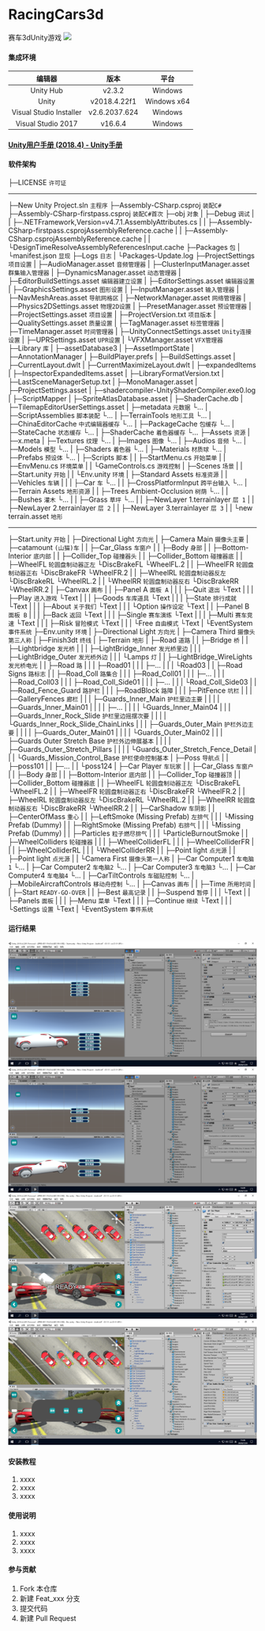 # RacingCars3d

赛车3dUnity游戏 ![](https://img.shields.io/badge/曾昭文-培训项目-red.svg)<br/>

#### 集成环境

| 编辑器 | 版本 | 平台 |
| :-: | :-: | :-: |
| Unity Hub | v2.3.2 | Windows |
| Unity | v2018.4.22f1 | Windows x64 |
| Visual Studio Installer | v2.6.2037.624 | Windows |
| Visual Studio 2017 | v16.6.4 | Windows |

#### [Unity用户手册 (2018.4) - Unity手册](https://docs.unity.cn/cn/current/Manual/index.html)

#### 软件架构

├─LICENSE `许可证`
***
├─New Unity Project.sln `主程序`
├─Assembly-CSharp.csproj `装配C#`
├─Assembly-CSharp-firstpass.csproj `装配C#首次`
├─obj `对象`
|      ├─Debug `调试`
|      |   ├─.NETFramework,Version=v4.7.1.AssemblyAttributes.cs
|      |   ├─Assembly-CSharp-firstpass.csprojAssemblyReference.cache
|      |   ├─Assembly-CSharp.csprojAssemblyReference.cache
|      |   └DesignTimeResolveAssemblyReferencesInput.cache
├─Packages `包`
|      └manifest.json `显现`
├─Logs `日志`
|      └Packages-Update.log
├─ProjectSettings `项目设置`
|      ├─AudioManager.asset `音频管理器`
|      ├─ClusterInputManager.asset `群集输入管理器`
|      ├─DynamicsManager.asset `动态管理器`
|      ├─EditorBuildSettings.asset `编辑器建立设置`
|      ├─EditorSettings.asset `编辑器设置`
|      ├─GraphicsSettings.asset `图形设置`
|      ├─InputManager.asset `输入管理器`
|      ├─NavMeshAreas.asset `导航网格区`
|      ├─NetworkManager.asset `网络管理器`
|      ├─Physics2DSettings.asset `物理2D设置`
|      ├─PresetManager.asset `预设管理器`
|      ├─ProjectSettings.asset `项目设置`
|      ├─ProjectVersion.txt `项目版本`
|      ├─QualitySettings.asset `质量设置`
|      ├─TagManager.asset `标签管理器`
|      ├─TimeManager.asset `时间管理器`
|      ├─UnityConnectSettings.asset `Unity连接设置`
|      ├─UPRSettings.asset `UPR设置`
|      └VFXManager.asset `VFX管理器`
├─Library `库`
|      ├─assetDatabase3
|      ├─AssetImportState
|      ├─AnnotationManager
|      ├─BuildPlayer.prefs
|      ├─BuildSettings.asset
|      ├─CurrentLayout.dwlt
|      ├─CurrentMaximizeLayout.dwlt
|      ├─expandedItems
|      ├─InspectorExpandedItems.asset
|      ├─LibraryFormatVersion.txt
|      ├─LastSceneManagerSetup.txt
|      ├─MonoManager.asset
|      ├─ProjectSettings.asset
|      ├─shadercompiler-UnityShaderCompiler.exe0.log
|      ├─ScriptMapper
|      ├─SpriteAtlasDatabase.asset
|      ├─ShaderCache.db
|      ├─TilemapEditorUserSettings.asset
|      ├─metadata `元数据` └...
|      ├─ScriptAssemblies `脚本装配` └...
|      ├─TerrainTools `地形工具` └...
|      ├─ChinaEditorCache `中式编辑器缓存` └...
|      ├─PackageCache `包缓存` └...
|      ├─StateCache `状态缓存` └...
|      ├─ShaderCache `着色器缓存` └...
├─Assets `资源`
|      ├─x.meta
|      ├─Textures `纹理` └...
|      ├─Images `图像` └...
|      ├─Audios `音频` └...
|      ├─Models `模型` └...
|      ├─Shaders `着色器` └...
|      ├─Materials `材质球` └...
|      ├─Prefabs `预设体` └...
|      ├─Scripts `脚本`
|      |   ├─StartMenu.cs `开始菜单`
|      |   ├─EnvMenu.cs `环境菜单`
|      |   └GameControls.cs `游戏控制`
|      ├─Scenes `场景`
|      |   ├─Start.unity `开始`
|      |   └Env.unity `环境`
|      ├─Standard Assets `标准资源`
|      |   ├─Vehicles `车辆`
|      |   |   ├─Car `车` └...
|      |   ├─CrossPlatformInput `跨平台输入` └...
|      ├─Terrain Assets `地形资源`
|      |   ├─Trees Ambient-Occlusion `树荫` └...
|      |   ├─Bushes `灌木` └...
|      |   ├─Grass `草坪` └...
|      |   ├─NewLayer 1.terrainlayer `层 1`
|      |   ├─NewLayer 2.terrainlayer `层 2`
|      |   ├─NewLayer 3.terrainlayer `层 3`
|      |   └new terrain.asset `地形`
***
├─Start.unity `开始`
|      ├─Directional Light `方向光`
|      ├─Camera Main `摄像头主要`
|      ├─catamount `(山猫)车`
|      |   ├─Car_Glass `车窗户`
|      |   ├─Body `身部`
|      |   ├─Bottom-Interior `底内部`
|      |   ├─Collider_Top `碰撞器头`
|      |   ├─Collider_Bottom `碰撞器底`
|      |   ├─WheelFL `轮圆盘制动器正左` └DiscBrakeFL └WheelFL.2
|      |   ├─WheelFR `轮圆盘制动器正右` └DiscBrakeFR └WheelFR.2
|      |   ├─WheelRL `轮圆盘制动器反左` └DiscBrakeRL └WheelRL.2
|      |   └WheelRR `轮圆盘制动器反右` └DiscBrakeRR └WheelRR.2
|      ├─Canvax `画布`
|      |   ├─Panel A `面板 A`
|      |   |   ├─Quit `退出` └Text
|      |   |   ├─Play `进入游戏` └Text
|      |   |   ├─Goods `车库道具` └Text
|      |   |   ├─State `排行成就` └Text
|      |   |   ├─About `关于我们` └Text
|      |   |   └Option `操作设定` └Text
|      |   ├─Panel B `面板 B`
|      |   |   ├─Back `返回` └Text
|      |   |   ├─Single `赛车演练` └Text
|      |   |   ├─Multi `赛车竞速` └Text
|      |   |   ├─Risk `冒险模式` └Text
|      |   |   └Free `自由模式` └Text
|      └EventSystem `事件系统`
├─Env.unity `环境`
|      ├─Directional Light `方向光`
|      ├─Camera Third `摄像头第三人称`
|      ├─Finish3dt `终线`
|      ├─Terrain `地形`
|      ├─Road `道路`
|      |   ├─Bridge `桥`
|      |   ├─Lightbridge `发光桥`
|      |   |   ├─LightBridge_Inner `发光桥里边`
|      |   |   ├─LightBridge_Outer `发光桥外边`
|      |   |   └Lamps `灯`
|      |   ├─LightBridge_WireLights `发光桥电光`
|      |   ├─Road `路`
|      |   |   ├─Road01
|      |   |   ├─...
|      |   |   └Road03
|      |   ├─Road Signs `路标志`
|      |   ├─Road_Coll `路集合`
|      |   |   ├─Road_Coll01
|      |   |   ├─...
|      |   |   ├─Road_Coll03
|      |   |   ├─Road_Coll_Side01
|      |   |   ├─...
|      |   |   └Road_Coll_Side03
|      |   ├─Road_Fence_Guard `路护栏`
|      |   |   ├─RoadBlock `路障`
|      |   |   ├─PitFence `坑栏`
|      |   |   ├─GalleryFences `廊栏`
|      |   |   ├─Guards_Inner_Main `护栏里边主要`
|      |   |   | ├─Guards_Inner_Main01
|      |   |   | ├─...
|      |   |   | └Guards_Inner_Main04
|      |   |   ├─Guards_Inner_Rock_Slide `护栏里边摇摆次要`
|      |   |   | └Guards_Inner_Rock_Slide_ChainLinks
|      |   |   ├─Guards_Outer_Main `护栏外边主要`
|      |   |   | ├─Guards_Outer_Main01
|      |   |   | └Guards_Outer_Main02
|      |   |   ├─Guards Outer Stretch Base `护栏外边伸展基本`
|      |   |   | ├─Guards_Outer_Stretch_Pillars
|      |   |   | └Guards_Outer_Stretch_Fence_Detail
|      |   |   └Guards_Mission_Control_Base `护栏使命控制基本`
|      ├─Poss `导航点`
|      |   ├─poss101
|      |   ├─...
|      |   └poss124
|      ├─Car Player `车玩家`
|      |   ├─Car_Glass `车窗户`
|      |   ├─Body `身部`
|      |   ├─Bottom-Interior `底内部`
|      |   ├─Collider_Top `碰撞器顶`
|      |   ├─Collider_Bottom `碰撞器底`
|      |   ├─WheelFL `轮圆盘制动器正左` └DiscBrakeFL └WheelFL.2
|      |   ├─WheelFR `轮圆盘制动器正右` └DiscBrakeFR └WheelFR.2
|      |   ├─WheelRL `轮圆盘制动器反左` └DiscBrakeRL └WheelRL.2
|      |   ├─WheelRR `轮圆盘制动器反右` └DiscBrakeRR └WheelRR.2
|      |   ├─CarShadow `车阴影`
|      |   ├─CenterOfMass `重心`
|      |   ├─LeftSmoke (Missing Prefab) `左排气`
|      |   |   └Missing Prefab (Dummy)
|      |   ├─RightSmoke (Missing Prefab) `右排气`
|      |   |   └Missing Prefab (Dummy)
|      |   ├─Particles `粒子燃尽排气`
|      |   |   └ParticleBurnoutSmoke
|      |   ├─WheelColliders `轮碰撞器`
|      |   |   ├─WheelColliderFL
|      |   |   ├─WheelColliderFR
|      |   |   ├─WheelColliderRL
|      |   |   └WheelColliderRR
|      |   ├─Point light `点光源`
|      |   ├─Point light `点光源`
|      |   └Camera First `摄像头第一人称`
|      ├─Car Computer1 `车电脑1` └...
|      ├─Car Computer2 `车电脑2` └...
|      ├─Car Computer3 `车电脑3` └...
|      ├─Car Computer4 `车电脑4` └...
|      ├─CarTiltControls `车磁贴控制` └...
|      ├─MobileAircraftControls `移动舟控制` └...
|      ├─Canvas `画布`
|      |   ├─Time `所用时间`
|      |   ├─Start `READY-GO-OVER`
|      |   ├─Best `最高记录`
|      |   ├─Suspend `暂停`
|      |   |   └Text
|      |   ├─Panels `面板`
|      |   |   ├─Menu `菜单` └Text
|      |   |   ├─Continue `继续` └Text
|      |   |   └Settings `设置` └Text
|      └EventSystem `事件系统`

#### 运行结果

![](README01.png)![](README02.png)![](README03.png)![](README04.png)

#### 安装教程

1.  xxxx
2.  xxxx
3.  xxxx

#### 使用说明

1.  xxxx
2.  xxxx
3.  xxxx

#### 参与贡献

1.  Fork 本仓库
2.  新建 Feat_xxx 分支
3.  提交代码
4.  新建 Pull Request
